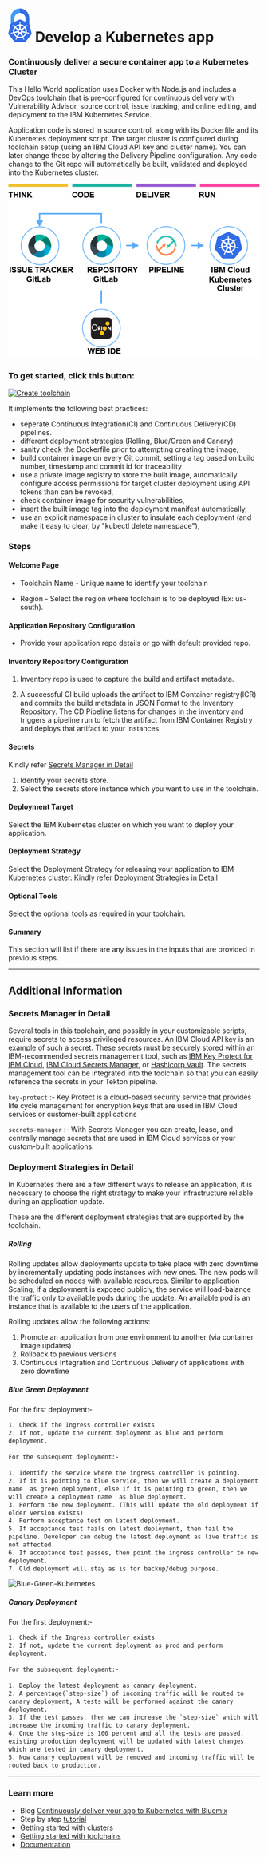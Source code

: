 # ![Icon](./.bluemix/secure-lock-kubernetes.png) Develop a Kubernetes app

### Continuously deliver a secure container app to a Kubernetes Cluster
This Hello World application uses Docker with Node.js and includes a DevOps toolchain that is pre-configured for continuous delivery with Vulnerability Advisor, source control, issue tracking, and online editing, and deployment to the IBM Kubernetes Service.

Application code is stored in source control, along with its Dockerfile and its Kubernetes deployment script.
The target cluster is configured during toolchain setup (using an IBM Cloud API key and cluster name). You can later change these by altering the Delivery Pipeline configuration.
Any code change to the Git repo will automatically be built, validated and deployed into the Kubernetes cluster.

![Icon](./.bluemix/toolchain.png)

### To get started, click this button:
[![Create toolchain](https://cloud.ibm.com/devops/graphics/create_toolchain_button.png)](https://cloud.ibm.com/devops/setup/deploy?repository=https://github.ibm.com/open-toolchain/secure-app-toolchain)

It implements the following best practices:
- seperate Continuous Integration(CI) and Continuous Delivery(CD) pipelines.
- different deployment strategies (Rolling, Blue/Green and Canary) 
- sanity check the Dockerfile prior to attempting creating the image,
- build container image on every Git commit, setting a tag based on build number, timestamp and commit id for traceability
- use a private image registry to store the built image, automatically configure access permissions for target cluster deployment using API tokens than can be revoked,
- check container image for security vulnerabilities,
- insert the built image tag into the deployment manifest automatically,
- use an explicit namespace in cluster to insulate each deployment (and make it easy to clear, by "kubectl delete namespace"),

### Steps

#### Welcome Page

- Toolchain Name - Unique name to identify your toolchain

- Region - Select the region where toolchain is to be deployed (Ex: us-south).

#### Application Repository Configuration

- Provide your application repo details or go with default provided repo.

#### Inventory Repository Configuration

1. Inventory repo is used to capture the build and artifact metadata.

2. A successful CI build uploads the artifact to IBM Container registry(ICR) and commits the build metadata in JSON Format to the Inventory Repository. The CD Pipeline listens for changes in the inventory and triggers a pipeline run to fetch the artifact from IBM Container Registry and deploys that artifact to your instances.

#### Secrets

Kindly refer [Secrets Manager in Detail](#secrets-manager-in-detail])  

1. Identify your secrets store. 
2. Select the secrets store instance which you want to use in the toolchain.


#### Deployment Target

Select the IBM Kubernetes cluster on which you want to deploy your application.

#### Deployment Strategy

Select the Deployment Strategy for releasing your application to IBM Kubernetes cluster. Kindly refer [Deployment Strategies in Detail](#deployment-strategies-in-detail])  

#### Optional Tools

Select the optional tools as required in your toolchain.

#### Summary

This section will list if there are any issues in the inputs that are provided in previous steps.

---
## Additional Information

### Secrets Manager in Detail

Several tools in this toolchain, and possibly in your customizable scripts, require secrets to access privileged resources. An IBM Cloud API key is an example of such a secret. These secrets must be securely stored within an IBM-recommended secrets management tool, such as [IBM Key Protect for IBM Cloud](https://www.ibm.com/cloud/key-protect), [IBM Cloud Secrets Manager](https://www.ibm.com/cloud/secrets-manager), or [Hashicorp Vault](https://www.vaultproject.io/). The secrets management tool can be integrated into the toolchain so that you can easily reference the secrets in your Tekton pipeline.

`key-protect` :- Key Protect is a cloud-based security service that provides life cycle management for encryption keys that are used in IBM Cloud services or customer-built applications

`secrets-manager` :- With Secrets Manager you can create, lease, and centrally manage secrets that are used in IBM Cloud services or your custom-built applications.

### Deployment Strategies in Detail

In Kubernetes there are a few different ways to release an application, it is necessary to choose the right strategy to make your infrastructure reliable during an application update.

These are the different deployment strategies that are supported by the toolchain.


##### Rolling

Rolling updates allow deployments update to take place with zero downtime by incrementally updating pods instances with new ones. The new pods will be scheduled on nodes with available resources. Similar to application Scaling, if a deployment is exposed publicly, the service will load-balance the traffic only to available pods during the update. An available pod is an instance that is available to the users of the application.

Rolling updates allow the following actions:

1. Promote an application from one environment to another (via container image updates)
2. Rollback to previous versions
3. Continuous Integration and Continuous Delivery of applications with zero downtime


##### Blue Green Deployment

For the first deployment:- 
```
1. Check if the Ingress controller exists
2. If not, update the current deployment as blue and perform deployment.

For the subsequent deployment:-

1. Identify the service where the ingress controller is pointing.
2. If it is pointing to blue service, then we will create a deployment name  as green deployment, else if it is pointing to green, then we will create a deployment name  as blue deployment.
3. Perform the new deployment. (This will update the old deployment if older version exists)
4. Perform acceptance test on latest deployment.
5. If acceptance test fails on latest deployment, then fail the pipeline. Developer can debug the latest deployment as live traffic is not affected.
6. If acceptance test passes, then point the ingress controller to new deployment. 
7. Old deployment will stay as is for backup/debug purpose.

```
![Blue-Green-Kubernetes](https://media.github.ibm.com/user/333953/files/00742e80-f194-11eb-8a48-a98ced4f6d50)


##### Canary Deployment

For the first deployment:- 
```
1. Check if the Ingress controller exists
2. If not, update the current deployment as prod and perform deployment.

For the subsequent deployment:-

1. Deploy the latest deployment as canary deployment.
2. A percentage(`step-size`) of incoming traffic will be routed to canary deployment, A tests will be performed against the canary deployment.
3. If the test passes, then we can increase the `step-size` which will increase the incoming traffic to canary deployment.
4. Once the step-size is 100 percent and all the tests are passed, existing production deployment will be updated with latest changes which are tested in canary deployment.
5. Now canary deployment will be removed and incoming traffic will be routed back to production.

```




---
### Learn more 

* Blog [Continuously deliver your app to Kubernetes with Bluemix](https://www.ibm.com/blogs/cloud-archive/2017/07/continuously-deliver-your-app-to-kubernetes-with-bluemix/)
* Step by step [tutorial](https://www.ibm.com/cloud/architecture/tutorials/use-develop-kubernetes-app-toolchain)
* [Getting started with clusters](https://cloud.ibm.com/docs/containers?topic=containers-getting-started)
* [Getting started with toolchains](https://cloud.ibm.com/devops/getting-started)
* [Documentation](https://cloud.ibm.com/docs/services/ContinuousDelivery?topic=ContinuousDelivery-getting-started&pos=2)
